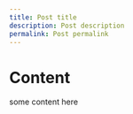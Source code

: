 ```yaml
---
title: Post title
description: Post description
permalink: Post permalink
---
```


# Content

some content here